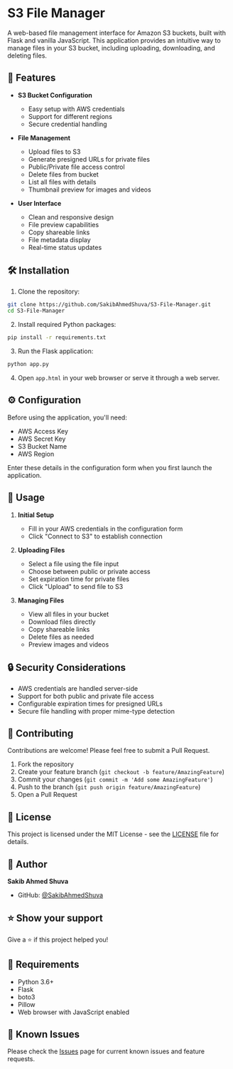 # S3 File Manager

A web-based file management interface for Amazon S3 buckets, built with Flask and vanilla JavaScript. This application provides an intuitive way to manage files in your S3 bucket, including uploading, downloading, and deleting files.

## 🚀 Features

- **S3 Bucket Configuration**
  - Easy setup with AWS credentials
  - Support for different regions
  - Secure credential handling

- **File Management**
  - Upload files to S3
  - Generate presigned URLs for private files
  - Public/Private file access control
  - Delete files from bucket
  - List all files with details
  - Thumbnail preview for images and videos

- **User Interface**
  - Clean and responsive design
  - File preview capabilities
  - Copy shareable links
  - File metadata display
  - Real-time status updates

## 🛠️ Installation

1. Clone the repository:
```bash
git clone https://github.com/SakibAhmedShuva/S3-File-Manager.git
cd S3-File-Manager
```

2. Install required Python packages:
```bash
pip install -r requirements.txt
```

3. Run the Flask application:
```bash
python app.py
```

4. Open `app.html` in your web browser or serve it through a web server.

## ⚙️ Configuration

Before using the application, you'll need:
- AWS Access Key
- AWS Secret Key
- S3 Bucket Name
- AWS Region

Enter these details in the configuration form when you first launch the application.

## 🔧 Usage

1. **Initial Setup**
   - Fill in your AWS credentials in the configuration form
   - Click "Connect to S3" to establish connection

2. **Uploading Files**
   - Select a file using the file input
   - Choose between public or private access
   - Set expiration time for private files
   - Click "Upload" to send file to S3

3. **Managing Files**
   - View all files in your bucket
   - Download files directly
   - Copy shareable links
   - Delete files as needed
   - Preview images and videos

## 🔒 Security Considerations

- AWS credentials are handled server-side
- Support for both public and private file access
- Configurable expiration times for presigned URLs
- Secure file handling with proper mime-type detection

## 🤝 Contributing

Contributions are welcome! Please feel free to submit a Pull Request.

1. Fork the repository
2. Create your feature branch (`git checkout -b feature/AmazingFeature`)
3. Commit your changes (`git commit -m 'Add some AmazingFeature'`)
4. Push to the branch (`git push origin feature/AmazingFeature`)
5. Open a Pull Request

## 📝 License

This project is licensed under the MIT License - see the [LICENSE](LICENSE) file for details.

## 👤 Author

**Sakib Ahmed Shuva**
- GitHub: [@SakibAhmedShuva](https://github.com/SakibAhmedShuva)

## ⭐️ Show your support

Give a ⭐️ if this project helped you!

## 📄 Requirements

- Python 3.6+
- Flask
- boto3
- Pillow
- Web browser with JavaScript enabled

## 🐛 Known Issues

Please check the [Issues](https://github.com/SakibAhmedShuva/S3-File-Manager/issues) page for current known issues and feature requests.
